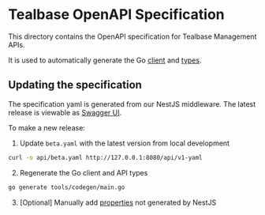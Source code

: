 # Tealbase OpenAPI Specification

This directory contains the OpenAPI specification for Tealbase Management APIs.

It is used to automatically generate the Go [client](pkg/api/client.gen.go) and [types](pkg/api/types.gen.go).

## Updating the specification

The specification yaml is generated from our NestJS middleware. The latest release is viewable as [Swagger UI](https://api.tealbase.com/api/v1).

To make a new release:

1. Update `beta.yaml` with the latest version from local development

```bash
curl -o api/beta.yaml http://127.0.0.1:8080/api/v1-yaml
```

2. Regenerate the Go client and API types

```bash
go generate tools/codegen/main.go
```

3. [Optional] Manually add [properties](https://swagger.io/docs/specification/basic-structure/) not generated by NestJS
